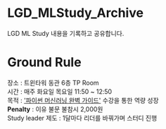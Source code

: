 # LGD_MLStudy_Archive
LGD ML Study 내용을 기록하고 공유합니다.

# Ground Rule

장소 : 트윈타워 동관 6층 TP Room <br>
시간 : 매주 화요일 목요일 11:50 ~ 12:50 <br>
목적 : ['파이썬 머신러닝 완벽 가이드'](https://www.inflearn.com/course/%ED%8C%8C%EC%9D%B4%EC%8D%AC-%EB%A8%B8%EC%8B%A0%EB%9F%AC%EB%8B%9D-%EC%99%84%EB%B2%BD%EA%B0%80%EC%9D%B4%EB%93%9C) 수강을 통한 역량 성장<br>
**Penalty** : 이유 불문 불참시 2,000원<br>
Study leader 제도 : 1달마다 리더를 바꿔가며 스터디 진행<br>
